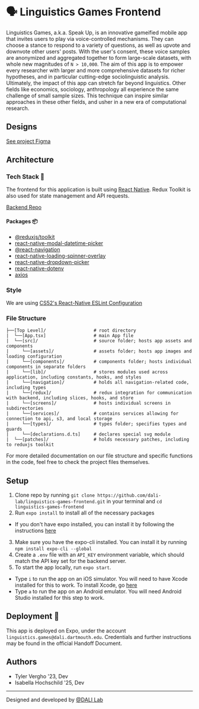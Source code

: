 # 🗣 Linguistics Games Frontend

Linguistics Games, a.k.a. Speak Up, is an innovative gameified mobile app that invites users to play via voice-controlled mechanisms. They can choose a stance to respond to a variety of questions, as well as upvote and downvote other users' posts. With the user's consent, these voice samples are anonymized and aggregated together to form large-scale datasets, with whole new magnitudes of `N > 10,000`. The aim of this app is to empower every researcher with larger and more comprehensive datasets for richer hypotheses, and in particular cutting-edge sociolinguistic analysis. Ultimately, the impact of this app can stretch far beyond linguistics. Other fields like economics, sociology, anthropology all experience the same challenge of small sample sizes. This technique can inspire similar approaches in these other fields, and usher in a new era of computational research.

## Designs

[See project Figma](https://www.figma.com/file/rA2O0gfeSZ6mFjTjsPulWP/Linguistics-Games-22F)

## Architecture
### Tech Stack 🥞
The frontend for this application is built using [React Native](https://reactnative.dev/). Redux Toolkit is also used for state management and API requests.

[Backend Repo](https://github.com/dali-lab/linguistics-games-backend)

#### Packages 📦
* [@reduxjs/toolkit](https://www.npmjs.com/package/@reduxjs/toolkit)
* [react-native-modal-datetime-picker](https://www.npmjs.com/package/react-native-modal-datetime-picker)
* [@react-navigation](https://reactnavigation.org/)
* [react-native-loading-spinner-overlay](https://www.npmjs.com/package/react-native-loading-spinner-overlay)
* [react-native-dropdown-picker](https://www.npmjs.com/package/react-native-dropdown-picker)
* [react-native-dotenv](https://www.npmjs.com/package/react-native-dotenv)
* [axios](https://github.com/axios/axios)

### Style

We are using [CS52's React-Native ESLint Configuration](https://gist.github.com/timofei7/c8df5cc69f44127afb48f5d1dffb6c84)

### File Structure

```
├──[Top Level]/                  # root directory
|  └──[App.tsx]                  # main App file
|  └──[src]/                     # source folder; hosts app assets and components
|     └──[assets]/               # assets folder; hosts app images and loading configuration
|     └──[components]/           # components folder; hosts individual components in separate folders
|     └──[lib]/                  # stores modules used across application, including constants, hooks, and styles
|     └──[navigation]/           # holds all navigation-related code, including types
|     └──[redux]/                # redux integration for communication with backend, including slices, hooks, and store
|     └──[screens]/              # hosts individual screens in subdirectories
|     └──[services]/             # contains services allowing for connection to api, s3, and local storage
|     └──[types]/                # types folder; specifies types and guards
|     └──[declarations.d.ts]     # declares special svg module
|  └──[patches]/                 # holds necessary patches, including to reduxjs toolkit
```

For more detailed documentation on our file structure and specific functions in the code, feel free to check the project files themselves.

## Setup 
1. Clone repo by running `git clone https://github.com/dali-lab/linguistics-games-frontend.git` in your terminal and `cd linguistics-games-frontend`
2. Run `expo install` to install all of the necessary packages
  * If you don't have expo installed, you can install it by following the instructions [here](https://docs.expo.dev/get-started/installation/)
3. Make sure you have the expo-cli installed. You can install it by running `npm install expo-cli --global`
4. Create a `.env` file with an `API_KEY` environment variable, which should match the API key set for the backend server.
5. To start the app locally, run `expo start`. 
  * Type `i` to run the app on an iOS simulator. You will need to have Xcode installed for this to work. To install Xcode, go [here](https://apps.apple.com/us/app/xcode/id497799835?mt=12)
  * Type `a` to run the app on an Android emulator. You will need Android Studio installed for this step to work.

## Deployment 🚀
This app is deployed on Expo, under the account `linguistics.games@dali.dartmouth.edu`. Credentials and further instructions may be found in the official Handoff Document.

## Authors
* Tyler Vergho '23, Dev
* Isabella Hochschild '25, Dev

---
Designed and developed by [@DALI Lab](https://github.com/dali-lab)